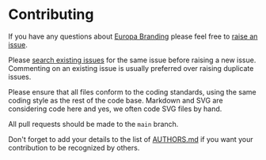 # Contributing

If you have any questions about [Europa Branding](https://github.com/neocotic/europa-branding) please feel free to
[raise an issue](https://github.com/neocotic/europa-branding/issues/new).

Please [search existing issues](https://github.com/neocotic/europa-branding/issues) for the same issue before raising a
new issue. Commenting on an existing issue is usually preferred over raising duplicate issues.

Please ensure that all files conform to the coding standards, using the same coding style as the rest of the code base.
Markdown and SVG are considering code here and yes, we often code SVG files by hand.

All pull requests should be made to the `main` branch.

Don't forget to add your details to the list of
[AUTHORS.md](https://github.com/neocotic/europa-branding/blob/main/AUTHORS.md) if you want your contribution to be
recognized by others.
